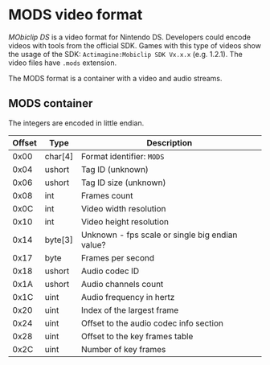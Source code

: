 # MODS video format

_MObiclip DS_ is a video format for Nintendo DS. Developers could encode videos
with tools from the official SDK. Games with this type of videos show the usage
of the SDK: `Actimagine:Mobiclip SDK Vx.x.x` (e.g. 1.2.1). The video files have
`.mods` extension.

The MODS format is a container with a video and audio streams.

## MODS container

The integers are encoded in little endian.

| Offset | Type    | Description                                     |
| ------ | ------- | ----------------------------------------------- |
| 0x00   | char[4] | Format identifier: `MODS`                       |
| 0x04   | ushort  | Tag ID (unknown)                                |
| 0x06   | ushort  | Tag ID size (unknown)                           |
| 0x08   | int     | Frames count                                    |
| 0x0C   | int     | Video width resolution                          |
| 0x10   | int     | Video height resolution                         |
| 0x14   | byte[3] | Unknown - fps scale or single big endian value? |
| 0x17   | byte    | Frames per second                               |
| 0x18   | ushort  | Audio codec ID                                  |
| 0x1A   | ushort  | Audio channels count                            |
| 0x1C   | uint    | Audio frequency in hertz                        |
| 0x20   | uint    | Index of the largest frame                      |
| 0x24   | uint    | Offset to the audio codec info section          |
| 0x28   | uint    | Offset to the key frames table                  |
| 0x2C   | uint    | Number of key frames                            |
